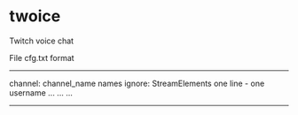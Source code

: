 # twoice
 Twitch voice chat


File cfg.txt format
_____
channel: channel_name
names ignore: 
StreamElements
one line - one username
...
...
...
_____

